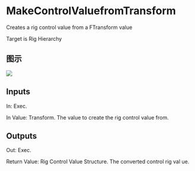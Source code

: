 # MakeControlValuefromTransform

Creates a rig control value from a FTransform value

Target is Rig Hierarchy

## 图示

![]($-20221218-21195242.png)

## Inputs

In: Exec.

In Value: Transform. The value to create the rig control value from.  

## Outputs

Out: Exec.

Return Value: Rig Control Value Structure. The converted control rig val ue.

